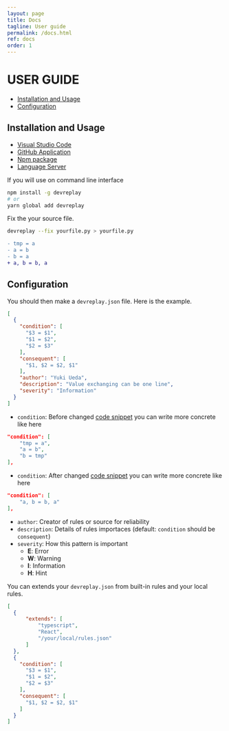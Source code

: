 ```yaml
---
layout: page
title: Docs
tagline: User guide
permalink: /docs.html
ref: docs
order: 1
---
```


# USER GUIDE

* [Installation and Usage](#installation-and-usage)
* [Configuration](#configuration)

## Installation and Usage

* [Visual Studio Code](https://marketplace.visualstudio.com/items?itemName=Ikuyadeu.devreplay)
* [GitHub Application](https://github.com/marketplace/dev-replay)
* [Npm package](https://www.npmjs.com/package/devreplay)
* [Language Server](https://www.npmjs.com/package/devreplay-server)

If you will use on command line interface

```sh
npm install -g devreplay
# or
yarn global add devreplay
```

Fix the your source file.
```sh
devreplay --fix yourfile.py > yourfile.py
```

```diff
- tmp = a
- a = b
- b = a
+ a, b = b, a
```

## Configuration

You should then make a `devreplay.json` file.
Here is the example.
```json
[
  {
    "condition": [
      "$3 = $1",
      "$1 = $2",
      "$2 = $3"
    ],
    "consequent": [
      "$1, $2 = $2, $1"
    ],
    "author": "Yuki Ueda",
    "description": "Value exchanging can be one line",
    "severity": "Information"
  }
]
```
* `condition`: Before changed [code snippet](https://macromates.com/manual/en/snippets) you can write more concrete like here
```json
"condition": [
    "tmp = a",
    "a = b",
    "b = tmp"
],
```
* `condition`: After changed [code snippet](https://macromates.com/manual/en/snippets) you can write more concrete like here
```json
"condition": [
    "a, b = b, a"
],
```
* `author`: Creator of rules or source for reliability
* `description`: Details of rules importaces (default: `condition` should be `consequent`)
* `severity`: How this pattern is important
    * **E**: Error
    * **W**: Warning
    * **I**: Information
    * **H**: Hint


You can extends your `devreplay.json` from built-in rules and your local rules.

```json
[
  {
      "extends": [
          "typescript",
          "React",
          "/your/local/rules.json"
      ]
  },
  {
    "condition": [
      "$3 = $1",
      "$1 = $2",
      "$2 = $3"
    ],
    "consequent": [
      "$1, $2 = $2, $1"
    ]
  }
]
```